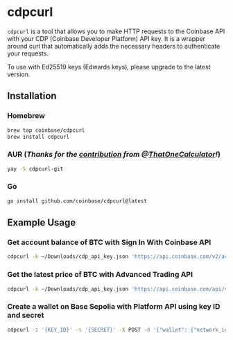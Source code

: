 # cdpcurl

`cdpcurl` is a tool that allows you to make HTTP requests to the Coinbase API with your CDP (Coinbase Developer Platform) API key. It is a wrapper around curl that automatically adds the necessary headers to authenticate your requests.

To use with Ed25519 keys (Edwards keys), please upgrade to the latest version.

## Installation

### Homebrew

```bash
brew tap coinbase/cdpcurl
brew install cdpcurl
```

### AUR (_Thanks for the [contribution](https://github.com/coinbase/cdpcurl/pull/27) from @[ThatOneCalculator](https://github.com/ThatOneCalculator)!_)

```bash
yay -S cdpcurl-git
```

### Go

```bash
go install github.com/coinbase/cdpcurl@latest
```

## Example Usage

### Get account balance of BTC with Sign In With Coinbase API
```bash
cdpcurl -k ~/Downloads/cdp_api_key.json 'https://api.coinbase.com/v2/accounts/BTC'
```

### Get the latest price of BTC with Advanced Trading API 
```bash
cdpcurl -k ~/Downloads/cdp_api_key.json 'https://api.coinbase.com/api/v3/brokerage/products/BTC-USDC'
```

### Create a wallet on Base Sepolia with Platform API using key ID and secret

```bash
cdpcurl -i '{KEY_ID}' -s '{SECRET}' -X POST -d '{"wallet": {"network_id": "base-sepolia"}}' 'https://api.developer.coinbase.com/platform/v1/wallets'
```
